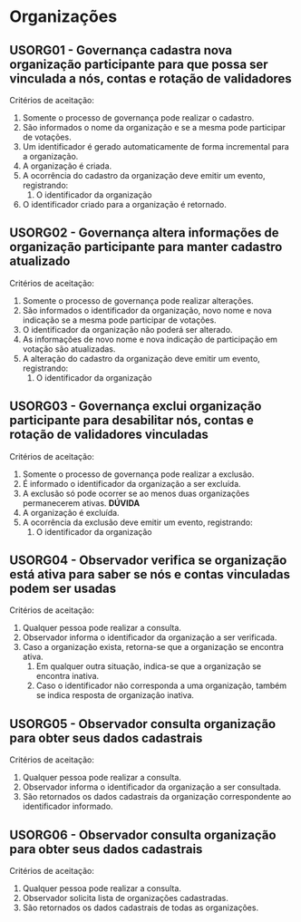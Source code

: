 # Organizações

## USORG01 - Governança cadastra nova organização participante para que possa ser vinculada a nós, contas e rotação de validadores<a id="usorg01"></a>

Critérios de aceitação:
1. Somente o processo de governança pode realizar o cadastro.
2. São informados o nome da organização e se a mesma pode participar de votações.
3. Um identificador é gerado automaticamente de forma incremental para a organização.
4. A organização é criada.
5. A ocorrência do cadastro da organização deve emitir um evento, registrando:
   1. O identificador da organização
6. O identificador criado para a organização é retornado.


## USORG02 - Governança altera informações de organização participante para manter cadastro atualizado<a id="usorg02"></a>

Critérios de aceitação:
1. Somente o processo de governança pode realizar alterações.
2. São informados o identificador da organização, novo nome e nova indicação se a mesma pode participar de votações.
3. O identificador da organização não poderá ser alterado.
4. As informações de novo nome e nova indicação de participação em votação são atualizadas.
5. A alteração do cadastro da organização deve emitir um evento, registrando:
   1. O identificador da organização


## USORG03 - Governança exclui organização participante para desabilitar nós, contas e rotação de validadores vinculadas<a id="usorg03"></a>

Critérios de aceitação:
1. Somente o processo de governança pode realizar a exclusão.
2. É informado o identificador da organização a ser excluída.
3. A exclusão só pode ocorrer se ao menos duas organizações permanecerem ativas. **DÚVIDA**
4. A organização é excluída.
5. A ocorrência da exclusão deve emitir um evento, registrando:
   1. O identificador da organização


## USORG04 - Observador verifica se organização está ativa para saber se nós e contas vinculadas podem ser usadas<a id="usorg04"></a>

Critérios de aceitação:
1. Qualquer pessoa pode realizar a consulta.
2. Observador informa o identificador da organização a ser verificada.
3. Caso a organização exista, retorna-se que a organização se encontra ativa.
   1. Em qualquer outra situação, indica-se que a organização se encontra inativa.
   2. Caso o identificador não corresponda a uma organização, também se indica resposta de organização inativa.


## USORG05 - Observador consulta organização para obter seus dados cadastrais<a id="usorg05"></a>

Critérios de aceitação:
1. Qualquer pessoa pode realizar a consulta.
2. Observador informa o identificador da organização a ser consultada.
3. São retornados os dados cadastrais da organização correspondente ao identificador informado.


## USORG06 - Observador consulta organização para obter seus dados cadastrais<a id="usorg06"></a>

Critérios de aceitação:
1. Qualquer pessoa pode realizar a consulta.
2. Observador solicita lista de organizações cadastradas.
3. São retornados os dados cadastrais de todas as organizações.
